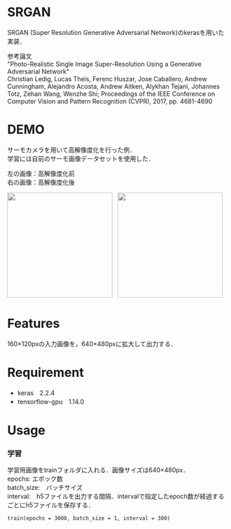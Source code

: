 # SRGAN

SRGAN (Super Resolution Generative Adversarial Network)のkerasを用いた実装．

参考論文  
"Photo-Realistic Single Image Super-Resolution Using a Generative Adversarial Network"  
 Christian Ledig, Lucas Theis, Ferenc Huszar, Jose Caballero, Andrew Cunningham, Alejandro Acosta, Andrew Aitken, Alykhan Tejani, Johannes Totz, Zehan Wang, Wenzhe Shi; Proceedings of the IEEE Conference on Computer Vision and Pattern Recognition (CVPR), 2017, pp. 4681-4690
 
# DEMO
 サーモカメラを用いて高解像度化を行った例．  
 学習には自前のサーモ画像データセットを使用した．
 
左の画像：高解像度化前  
右の画像：高解像度化後

<img src=https://user-images.githubusercontent.com/84695613/119312493-67192f80-bcad-11eb-8908-f662048d3387.png widh=320px height=240px> &nbsp;  <img src="https://user-images.githubusercontent.com/84695613/119312526-70a29780-bcad-11eb-99a4-618aec0aecd3.png" widh=320px height=240px>


# Features
 
 160×120pxの入力画像を，640×480pxに拡大して出力する．
 
# Requirement
 
* keras　2.2.4
* tensorflow-gpu　1.14.0
 
# Usage
 
### 学習  
学習用画像をtrainフォルダに入れる．画像サイズは640×480px．  
epochs: エポック数  
batch_size:　バッチサイズ  
interval:　h5ファイルを出力する間隔．intervalで指定したepoch数が経過するごとにh5ファイルを保存する．  
 
```
train(epochs = 3000, batch_size = 1, interval = 300)
```
